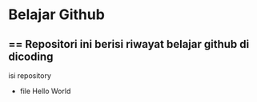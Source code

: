 # Belajar Github
==
Repositori ini berisi riwayat belajar github di dicoding
--
isi repository
- file Hello World